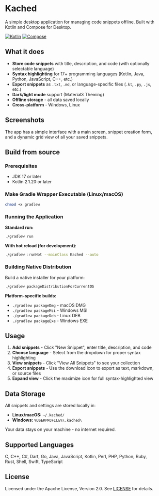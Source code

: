 # Kached

A simple desktop application for managing code snippets offline. Built with Kotlin and Compose for Desktop.

[![Kotlin](https://img.shields.io/badge/Kotlin-2.1.20-blue.svg?logo=kotlin)](https://kotlinlang.org) [![Compose](https://img.shields.io/badge/Compose-1.8.0-blue.svg?logo=jetpack-compose)](https://www.jetbrains.com/lp/compose-multiplatform/)

## What it does

- **Store code snippets** with title, description, and code (with optionally selectable language)
- **Syntax highlighting** for 17+ programming languages (Kotlin, Java, Python, JavaScript, C++, etc.)
- **Export snippets** as `.txt`, `.md`, or language-specific files (`.kt`, `.py`, `.js`, etc.)
- **Dark/light mode** support (Material3 Theming)
- **Offline storage** - all data saved locally
- **Cross-platform** - Windows, Linux

## Screenshots

The app has a simple interface with a main screen, snippet creation form, and a dynamic grid view of all your saved snippets.

## Build from source

### Prerequisites

- JDK 17 or later
- Kotlin 2.1.20 or later

### Make Gradle Wrapper Executable (Linux/macOS)

```bash
chmod +x gradlew
```

### Running the Application

**Standard run:**
```bash
./gradlew run
```

**With hot reload (for development):**
```bash
./gradlew :runHot --mainClass Kached --auto
```

### Building Native Distribution

Build a native installer for your platform:

```bash
./gradlew packageDistributionForCurrentOS
```

**Platform-specific builds:**
- `./gradlew packageDmg` - macOS DMG
- `./gradlew packageMsi` - Windows MSI
- `./gradlew packageDeb` - Linux DEB
- `./gradlew packageExe` - Windows EXE

## Usage

1. **Add snippets** - Click "New Snippet", enter title, description, and code
2. **Choose language** - Select from the dropdown for proper syntax highlighting
3. **View snippets** - Click "View All Snippets" to see your collection
4. **Export snippets** - Use the download icon to export as text, markdown, or source files
5. **Expand view** - Click the maximize icon for full syntax-highlighted view

## Data Storage

All snippets and settings are stored locally in:
- **Linux/macOS:** `~/.kached/`
- **Windows:** `%USERPROFILE%\.kached\`

Your data stays on your machine - no internet required.

## Supported Languages

C, C++, C#, Dart, Go, Java, JavaScript, Kotlin, Perl, PHP, Python, Ruby, Rust, Shell, Swift, TypeScript

## License

Licensed under the Apache License, Version 2.0. See [LICENSE](LICENSE) for details.